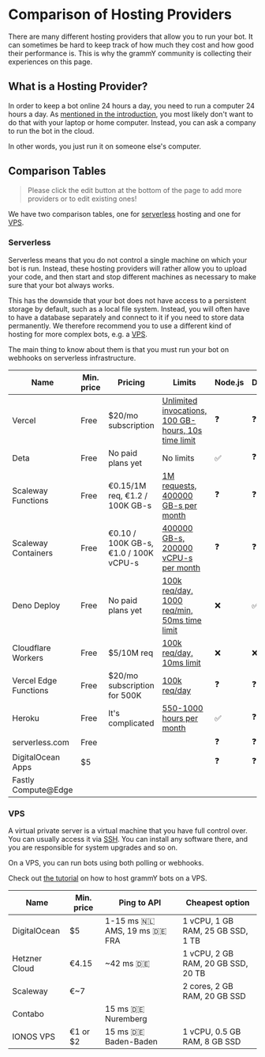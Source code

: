 # Comparison of Hosting Providers

There are many different hosting providers that allow you to run your bot.
It can sometimes be hard to keep track of how much they cost and how good their performance is.
This is why the grammY community is collecting their experiences on this page.

## What is a Hosting Provider?

In order to keep a bot online 24 hours a day, you need to run a computer 24 hours a day.
As [mentioned in the introduction](/guide/introduction.html#how-to-keep-a-bot-running), you most likely don't want to do that with your laptop or home computer.
Instead, you can ask a company to run the bot in the cloud.

In other words, you just run it on someone else's computer.

## Comparison Tables

> Please click the edit button at the bottom of the page to add more providers or to edit existing ones!

We have two comparison tables, one for [serverless](#what-does-serverless-mean) hosting and one for [VPS](#vps).

### Serverless

Serverless means that you do not control a single machine on which your bot is run.
Instead, these hosting providers will rather allow you to upload your code, and then start and stop different machines as necessary to make sure that your bot always works.

This has the downside that your bot does not have access to a persistent storage by default, such as a local file system.
Instead, you will often have to have a database separately and connect to it if you need to store data permanently.
We therefore recommend you to use a different kind of hosting for more complex bots, e.g. a [VPS](./vps.md).

The main thing to know about them is that you must run your bot on webhooks on serverless infrastructure.

| Name                  | Min. price | Pricing                               | Limits                                                                                             | Node.js            | Deno               | Web                | Notes                                |
| --------------------- | ---------- | ------------------------------------- | -------------------------------------------------------------------------------------------------- | ------------------ | ------------------ | ------------------ | ------------------------------------ |
| Vercel                | Free       | $20/mo subscription                   | [Unlimited invocations, 100 GB-hours, 10s time limit](https://vercel.com/pricing)                  | :question:         | :question:         | :question:         | Not intended for non-websites?       |
| Deta                  | Free       | No paid plans yet                     | No limits                                                                                          | :white_check_mark: | :question:         | :question:         |                                      |
| Scaleway Functions    | Free       | €0.15/1M req, €1.2 / 100K GB-s        | [1M requests, 400000 GB-s per month](https://www.scaleway.com/en/pricing/#serverless-functions)    | :question:         | :question:         | :question:         |                                      |
| Scaleway Containers   | Free       | €0.10 / 100K GB-s, €1.0 / 100K vCPU-s | [400000 GB-s, 200000 vCPU-s per month](https://www.scaleway.com/en/pricing/#serverless-containers) | :question:         | :question:         | :question:         |                                      |
| Deno Deploy           | Free       | No paid plans yet                     | [100k req/day, 1000 req/min, 50ms time limit](https://deno.com/deploy/docs/pricing-and-limits)     | :x:                | :white_check_mark: | :x:                | Beta                                 |
| Cloudflare Workers    | Free       | $5/10M req                            | [100k req/day, 10ms limit](https://workers.cloudflare.com/)                                        | :x:                | :x:                | :white_check_mark: |                                      |
| Vercel Edge Functions | Free       | $20/mo subscription for 500K          | [100k req/day](https://vercel.com/pricing)                                                         | :question:         | :question:         | :question:         |                                      |
| Heroku                | Free       | It's complicated                      | [550-1000 hours per month](https://www.heroku.com/pricing)                                         | :white_check_mark: | :question:         | :question:         | Long startup times, not recommended? |
| serverless.com        | Free       |                                       |                                                                                                    | :question:         | :question:         | :question:         |                                      |
| DigitalOcean Apps     | $5         |                                       |                                                                                                    | :question:         | :question:         | :question:         | Not tested                           |
| Fastly Compute@Edge   |            |                                       |                                                                                                    |                    |                    |                    |                                      |

### VPS

A virtual private server is a virtual machine that you have full control over.
You can usually access it via [SSH](https://en.wikipedia.org/wiki/Secure_Shell).
You can install any software there, and you are responsible for system upgrades and so on.

On a VPS, you can run bots using both polling or webhooks.

Check out [the tutorial](./vps.md) on how to host grammY bots on a VPS.

| Name          | Min. price | Ping to API                               | Cheapest option                    |
| ------------- | ---------- | ----------------------------------------- | ---------------------------------- |
| DigitalOcean  | $5         | 1-15 ms :netherlands: AMS, 19 ms :de: FRA | 1 vCPU, 1 GB RAM, 25 GB SSD, 1 TB  |
| Hetzner Cloud | €4.15      | ~42 ms :de:                               | 1 vCPU, 2 GB RAM, 20 GB SSD, 20 TB |
| Scaleway      | €~7        |                                           | 2 cores, 2 GB RAM, 20 GB SSD       |
| Contabo       |            | 15 ms :de: Nuremberg                      |                                    |
| IONOS VPS     | €1 or $2   | 15 ms :de: Baden-Baden                    | 1 vCPU, 0.5 GB RAM, 8 GB SSD       |
